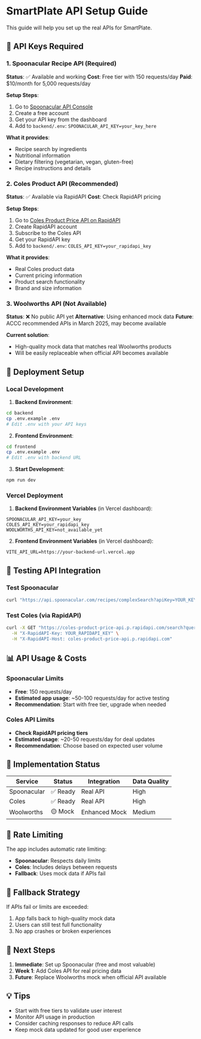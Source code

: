 # SmartPlate API Setup Guide

This guide will help you set up the real APIs for SmartPlate.

## 🔑 API Keys Required

### 1. Spoonacular Recipe API (Required)

**Status**: ✅ Available and working
**Cost**: Free tier with 150 requests/day
**Paid**: $10/month for 5,000 requests/day

**Setup Steps**:
1. Go to [Spoonacular API Console](https://spoonacular.com/food-api/console)
2. Create a free account
3. Get your API key from the dashboard
4. Add to `backend/.env`: `SPOONACULAR_API_KEY=your_key_here`

**What it provides**:
- Recipe search by ingredients
- Nutritional information
- Dietary filtering (vegetarian, vegan, gluten-free)
- Recipe instructions and details

### 2. Coles Product API (Recommended)

**Status**: ✅ Available via RapidAPI
**Cost**: Check RapidAPI pricing

**Setup Steps**:
1. Go to [Coles Product Price API on RapidAPI](https://rapidapi.com/data-holdings-group-data-holdings-group-default/api/coles-product-price-api)
2. Create RapidAPI account
3. Subscribe to the Coles API
4. Get your RapidAPI key
5. Add to `backend/.env`: `COLES_API_KEY=your_rapidapi_key`

**What it provides**:
- Real Coles product data
- Current pricing information
- Product search functionality
- Brand and size information

### 3. Woolworths API (Not Available)

**Status**: ❌ No public API yet
**Alternative**: Using enhanced mock data
**Future**: ACCC recommended APIs in March 2025, may become available

**Current solution**:
- High-quality mock data that matches real Woolworths products
- Will be easily replaceable when official API becomes available

## 🚀 Deployment Setup

### Local Development

1. **Backend Environment**:
```bash
cd backend
cp .env.example .env
# Edit .env with your API keys
```

2. **Frontend Environment**:
```bash
cd frontend
cp .env.example .env
# Edit .env with backend URL
```

3. **Start Development**:
```bash
npm run dev
```

### Vercel Deployment

1. **Backend Environment Variables** (in Vercel dashboard):
```
SPOONACULAR_API_KEY=your_key
COLES_API_KEY=your_rapidapi_key
WOOLWORTHS_API_KEY=not_available_yet
```

2. **Frontend Environment Variables** (in Vercel dashboard):
```
VITE_API_URL=https://your-backend-url.vercel.app
```

## 🧪 Testing API Integration

### Test Spoonacular
```bash
curl "https://api.spoonacular.com/recipes/complexSearch?apiKey=YOUR_KEY&includeIngredients=salmon,spinach&number=2"
```

### Test Coles (via RapidAPI)
```bash
curl -X GET "https://coles-product-price-api.p.rapidapi.com/search?query=chicken&page=1&pageSize=5" \
  -H "X-RapidAPI-Key: YOUR_RAPIDAPI_KEY" \
  -H "X-RapidAPI-Host: coles-product-price-api.p.rapidapi.com"
```

## 📊 API Usage & Costs

### Spoonacular Limits
- **Free**: 150 requests/day
- **Estimated app usage**: ~50-100 requests/day for active testing
- **Recommendation**: Start with free tier, upgrade when needed

### Coles API Limits
- **Check RapidAPI pricing tiers**
- **Estimated usage**: ~20-50 requests/day for deal updates
- **Recommendation**: Choose based on expected user volume

## 🔧 Implementation Status

| Service | Status | Integration | Data Quality |
|---------|--------|-------------|-------------|
| Spoonacular | ✅ Ready | Real API | High |
| Coles | ✅ Ready | Real API | High |
| Woolworths | 🟡 Mock | Enhanced Mock | Medium |

## 🚨 Rate Limiting

The app includes automatic rate limiting:
- **Spoonacular**: Respects daily limits
- **Coles**: Includes delays between requests
- **Fallback**: Uses mock data if APIs fail

## 🔄 Fallback Strategy

If APIs fail or limits are exceeded:
1. App falls back to high-quality mock data
2. Users can still test full functionality
3. No app crashes or broken experiences

## 🎯 Next Steps

1. **Immediate**: Set up Spoonacular (free and most valuable)
2. **Week 1**: Add Coles API for real pricing data
3. **Future**: Replace Woolworths mock when official API available

## 💡 Tips

- Start with free tiers to validate user interest
- Monitor API usage in production
- Consider caching responses to reduce API calls
- Keep mock data updated for good user experience